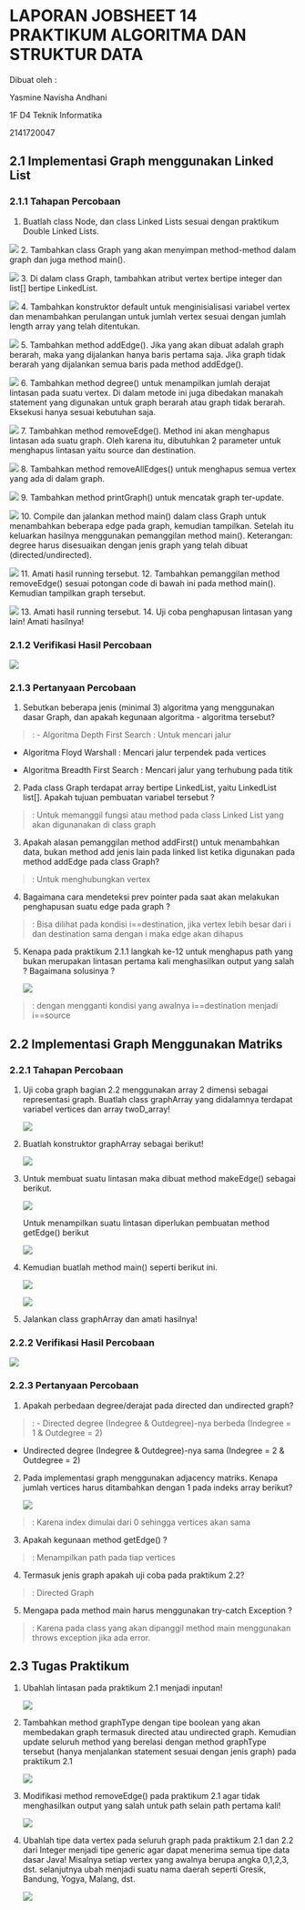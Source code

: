 # LAPORAN JOBSHEET 14 PRAKTIKUM ALGORITMA DAN STRUKTUR DATA

Dibuat oleh : <p>
Yasmine Navisha Andhani <p>
1F D4 Teknik Informatika <p>
2141720047 <p>

## 2.1 Implementasi Graph menggunakan Linked List
### 2.1.1 Tahapan Percobaan
1. Buatlah class Node, dan class Linked Lists sesuai dengan praktikum Double Linked Lists. <p>
<img src="2.1.1 - 1.PNG"> 
2. Tambahkan class Graph yang akan menyimpan method-method dalam graph dan juga method main(). <p>
<img src="2.1.1 - 2.PNG"> 
3. Di dalam class Graph, tambahkan atribut vertex bertipe integer dan list[] bertipe LinkedList. <p>
<img src="2.1.1 - 3.PNG">
4. Tambahkan konstruktor default untuk menginisialisasi variabel vertex dan menambahkan perulangan untuk jumlah vertex sesuai dengan jumlah length array yang telah ditentukan. <p>
<img src="2.1.1 - 4.PNG">
5. Tambahkan method addEdge(). Jika yang akan dibuat adalah graph berarah, maka yang dijalankan hanya baris pertama saja. Jika graph tidak berarah yang dijalankan semua baris pada method addEdge(). <p>
<img src="2.1.1 - 5.PNG">
6. Tambahkan method degree() untuk menampilkan jumlah derajat lintasan pada suatu vertex. Di dalam metode ini juga dibedakan manakah statement yang digunakan untuk graph berarah atau graph tidak berarah. Eksekusi hanya sesuai kebutuhan saja. <p>
<img src="2.1.1 - 6.PNG">
7. Tambahkan method removeEdge(). Method ini akan menghapus lintasan ada suatu graph. Oleh karena itu, dibutuhkan 2 parameter untuk menghapus lintasan yaitu source dan destination. <p>
<img src="2.1.1 - 7.PNG">
8. Tambahkan method removeAllEdges() untuk menghapus semua vertex yang ada di dalam graph. <p>
<img src="2.1.1 - 8.PNG">
9. Tambahkan method printGraph() untuk mencatak graph ter-update. <p>
<img src="2.1.1 - 9.PNG">
10. Compile dan jalankan method main() dalam class Graph untuk menambahkan beberapa edge pada graph, kemudian tampilkan. Setelah itu keluarkan hasilnya menggunakan pemanggilan method main(). Keterangan: degree harus disesuaikan dengan jenis graph yang telah dibuat (directed/undirected). <p>
<img src="2.1.1 - 10.PNG">
11. Amati hasil running tersebut.
12. Tambahkan pemanggilan method removeEdge() sesuai potongan code di bawah ini pada method main(). Kemudian tampilkan graph tersebut. <p>
<img src="2.1.1 - 12.PNG">
13. Amati hasil running tersebut.
14. Uji coba penghapusan lintasan yang lain! Amati hasilnya!

### 2.1.2 Verifikasi Hasil Percobaan
<img src="2.1.2.JPEG">

### 2.1.3 Pertanyaan Percobaan
1. Sebutkan beberapa jenis (minimal 3) algoritma yang menggunakan dasar Graph, dan apakah kegunaan algoritma - algoritma tersebut?
> : - Algoritma Depth First Search : Untuk mencari jalur <p>
- Algoritma Floyd Warshall : Mencari jalur terpendek pada vertices <p>
- Algoritma Breadth First Search : Mencari jalur yang terhubung pada titik <p>
2. Pada class Graph terdapat array bertipe LinkedList, yaitu LinkedList list[]. Apakah tujuan pembuatan variabel tersebut ?
> : Untuk memanggil fungsi atau method pada class Linked List yang akan digunanakan di class graph
3. Apakah alasan pemanggilan method addFirst() untuk menambahkan data, bukan method add jenis lain pada linked list ketika digunakan pada method addEdge pada class Graph?
> : Untuk menghubungkan vertex 
4. Bagaimana cara mendeteksi prev pointer pada saat akan melakukan penghapusan suatu edge pada graph ?
> : Bisa dilihat pada kondisi i==destination, jika vertex lebih besar dari i dan destination sama dengan i maka edge akan dihapus
5. Kenapa pada praktikum 2.1.1 langkah ke-12 untuk menghapus path yang bukan merupakan lintasan pertama kali menghasilkan output yang salah ? Bagaimana solusinya ? <p>
<img src="2.1.3 - 5.PNG"> <p>
> : dengan mengganti kondisi yang awalnya i==destination menjadi i==source

## 2.2 Implementasi Graph Menggunakan Matriks
### 2.2.1 Tahapan Percobaan
1. Uji coba graph bagian 2.2 menggunakan array 2 dimensi sebagai representasi graph. Buatlah class graphArray yang didalamnya terdapat variabel vertices dan array twoD_array! <p>
<img src="2.2.1 - 1.PNG"> <p>
2. Buatlah konstruktor graphArray sebagai berikut! <p>
<img src="2.2.1 - 2.PNG"> <p>
3. Untuk membuat suatu lintasan maka dibuat method makeEdge() sebagai berikut. <p>
<img src="2.2.1 - 3a.PNG"> <p>
Untuk menampilkan suatu lintasan diperlukan pembuatan method getEdge() berikut <p>
<img src="2.2.1 - 3b.PNG"> <p>
4. Kemudian buatlah method main() seperti berikut ini. <p>
<img src="2.2.1 - 4a.PNG"> <p>
<img src="2.2.1 - 4b.PNG"> <p>
5. Jalankan class graphArray dan amati hasilnya! <p>

### 2.2.2  Verifikasi Hasil Percobaan
<img src="2.2.2.PNG"> <p>

### 2.2.3 Pertanyaan Percobaan
1. Apakah perbedaan degree/derajat pada directed dan undirected graph?
> : - Directed degree (Indegree & Outdegree)-nya berbeda (Indegree = 1 & Outdegree = 2) <p>
- Undirected degree (Indegree & Outdegree)-nya sama (Indegree = 2 & Outdegree = 2)
2. Pada implementasi graph menggunakan adjacency matriks. Kenapa jumlah vertices harus ditambahkan dengan 1 pada indeks array berikut? <p>
<img src="2.2.3 - 2.PNG"> <p>
> : Karena index dimulai dari 0 sehingga vertices akan sama
3. Apakah kegunaan method getEdge() ?
> : Menampilkan path pada tiap vertices
4. Termasuk jenis graph apakah uji coba pada praktikum 2.2?
> : Directed Graph
5. Mengapa pada method main harus menggunakan try-catch Exception ?
> : Karena pada class yang akan dipanggil method main menggunakan throws exception jika ada error. 

## 2.3 Tugas Praktikum
1. Ubahlah lintasan pada praktikum 2.1 menjadi inputan! <p>
<img src="2.3 - 1.PNG"> <p>
2. Tambahkan method graphType dengan tipe boolean yang akan membedakan graph termasuk directed atau undirected graph. Kemudian update seluruh method yang berelasi dengan method graphType tersebut (hanya menjalankan statement sesuai dengan jenis graph) pada praktikum 2.1 <p>
<img src="2.3 - 2.PNG"> <p>
3. Modifikasi method removeEdge() pada praktikum 2.1 agar tidak menghasilkan output yang salah untuk path selain path pertama kali! <p>
<img src="2.3 - 3.PNG"> <p>
4. Ubahlah tipe data vertex pada seluruh graph pada praktikum 2.1 dan 2.2 dari Integer menjadi tipe generic agar dapat menerima semua tipe data dasar Java! Misalnya setiap vertex yang awalnya berupa angka 0,1,2,3, dst. selanjutnya ubah menjadi suatu nama daerah seperti Gresik, Bandung, Yogya, Malang, dst. <p>
<img src="2.3 - 4a.PNG"> <p>